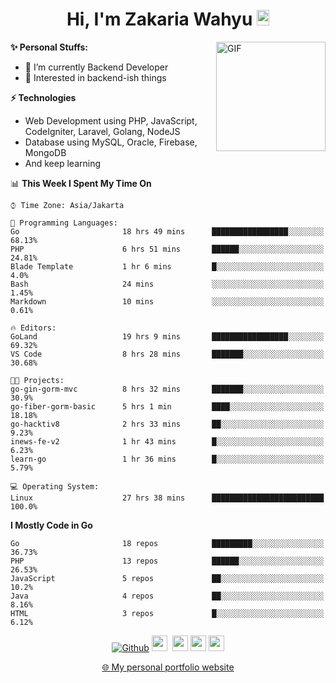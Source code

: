 <h1 align="center">Hi, I'm Zakaria Wahyu <img src="https://github.com/TheDudeThatCode/TheDudeThatCode/blob/master/Assets/Hi.gif" width="20px" height="25px"></h1>

<img align="right" alt="GIF" height="175px" src="https://www.nayakapratama.co.id/wp-content/uploads/2019/07/Website-Maintenance.gif" />

**✨ Personal Stuffs:**
- 🔭 I’m currently Backend Developer
- 🌱 Interested in backend-ish things

**⚡ Technologies**
- Web Development using PHP, JavaScript, CodeIgniter, Laravel, Golang, NodeJS
- Database using MySQL, Oracle, Firebase, MongoDB
- And keep learning

<!--START_SECTION:waka-->
📊 **This Week I Spent My Time On** 

```text
⌚︎ Time Zone: Asia/Jakarta

💬 Programming Languages: 
Go                       18 hrs 49 mins      █████████████████░░░░░░░░   68.13% 
PHP                      6 hrs 51 mins       ██████░░░░░░░░░░░░░░░░░░░   24.81% 
Blade Template           1 hr 6 mins         █░░░░░░░░░░░░░░░░░░░░░░░░   4.0% 
Bash                     24 mins             ░░░░░░░░░░░░░░░░░░░░░░░░░   1.45% 
Markdown                 10 mins             ░░░░░░░░░░░░░░░░░░░░░░░░░   0.61%

🔥 Editors: 
GoLand                   19 hrs 9 mins       █████████████████░░░░░░░░   69.32% 
VS Code                  8 hrs 28 mins       ███████░░░░░░░░░░░░░░░░░░   30.68%

🐱‍💻 Projects: 
go-gin-gorm-mvc          8 hrs 32 mins       ███████░░░░░░░░░░░░░░░░░░   30.9% 
go-fiber-gorm-basic      5 hrs 1 min         ████░░░░░░░░░░░░░░░░░░░░░   18.18% 
go-hacktiv8              2 hrs 33 mins       ██░░░░░░░░░░░░░░░░░░░░░░░   9.23% 
inews-fe-v2              1 hr 43 mins        █░░░░░░░░░░░░░░░░░░░░░░░░   6.23% 
learn-go                 1 hr 36 mins        █░░░░░░░░░░░░░░░░░░░░░░░░   5.79%

💻 Operating System: 
Linux                    27 hrs 38 mins      █████████████████████████   100.0%

```

**I Mostly Code in Go** 

```text
Go                       18 repos            █████████░░░░░░░░░░░░░░░░   36.73% 
PHP                      13 repos            ██████░░░░░░░░░░░░░░░░░░░   26.53% 
JavaScript               5 repos             ██░░░░░░░░░░░░░░░░░░░░░░░   10.2% 
Java                     4 repos             ██░░░░░░░░░░░░░░░░░░░░░░░   8.16% 
HTML                     3 repos             █░░░░░░░░░░░░░░░░░░░░░░░░   6.12%

```



<!--END_SECTION:waka-->

<p align="center">
<a href="https://github.com/zakariawahyu" target="_blank"><img alt="Github" src="https://img.shields.io/badge/GitHub-%2312100E.svg?&style=for-the-badge&logo=Github&logoColor=white" /></a>
<a href="https://www.twitter.com/_zakariawahyu"><img src="https://img.shields.io/badge/twitter-%231DA1F2.svg?&style=for-the-badge&logo=twitter&logoColor=white" height=25></a> 
<a href="https://www.linkedin.com/in/zakariawahyu"><img src="https://img.shields.io/badge/linkedin-%230077B5.svg?&style=for-the-badge&logo=linkedin&logoColor=white" height=25></a> 
<a href="https://www.instagram.com/_zakariawahyu"><img src="https://img.shields.io/badge/instagram-%23E4405F.svg?&style=for-the-badge&logo=instagram&logoColor=white" height=25></a>
<a href="https://medium.com/@zakariawahyu"><img src="https://img.shields.io/badge/Medium-12100E?style=for-the-badge&logo=medium&logoColor=white" height=25></a>
</p>
<p align="center"><a href="https://www.zakariawahyu.com" target="_blank">🌐 My personal portfolio website</a></p>
